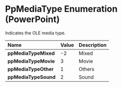 
# PpMediaType Enumeration (PowerPoint)

Indicates the OLE media type.



|**Name**|**Value**|**Description**|
|:-----|:-----|:-----|
| **ppMediaTypeMixed**|-2|Mixed|
| **ppMediaTypeMovie**|3|Movie|
| **ppMediaTypeOther**|1|Others|
| **ppMediaTypeSound**|2|Sound|
